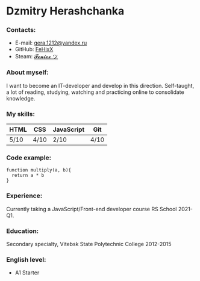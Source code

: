 # Dzmitry Herashchanka

### Contacts:

- E-mail: <gera.1212@yandex.ru>
- GitHub: [FeHixX](https://github.com/FeHixX)
- Steam: [𝓕𝓮𝓷𝓲𝔁𝔁 ツ](https://steamcommunity.com/profiles/76561198037671949)

### About myself:

I want to become an IT-developer and develop in this direction. Self-taught, a lot of reading, studying, watching and practicing online to consolidate knowledge.

### My skills:

|     HTML      |      CSS      |  JavaScript   |     Git       |
| ------------- | ------------- | ------------- | ------------- |
|     5/10      |     4/10      |     2/10      |     4/10      |

### Code example:
```
function multiply(a, b){
  return a * b
}
```

### Experience:

Currently taking a JavaScript/Front-end developer course RS School 2021-Q1.

### Education:

Secondary specialty, Vitebsk State Polytechnic College 2012-2015

### English level:

- A1 Starter